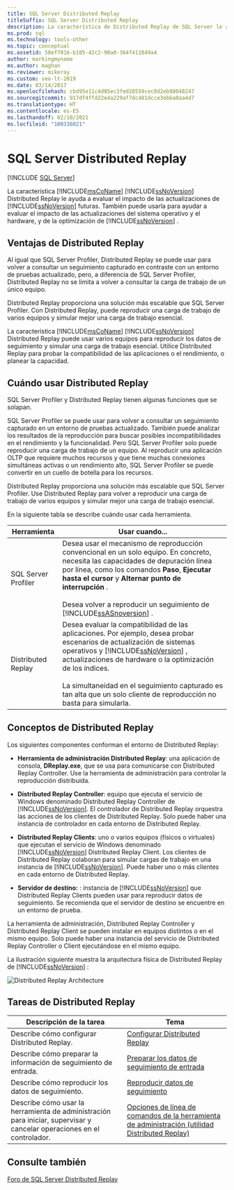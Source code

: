 ```yaml
---
title: SQL Server Distributed Replay
titleSuffix: SQL Server Distributed Replay
description: La característica de Distributed Replay de SQL Server le ayuda a evaluar el impacto de las actualizaciones futuras de SQL Server, el hardware y el sistema operativo, así como el ajuste de SQL Server.
ms.prod: sql
ms.technology: tools-other
ms.topic: conceptual
ms.assetid: 58ef7016-b105-42c2-90a0-364f411849a4
author: markingmyname
ms.author: maghan
ms.reviewer: mikeray
ms.custom: seo-lt-2019
ms.date: 03/14/2017
ms.openlocfilehash: cbd95e11c4d85ec3fed28559cec0d2eb98048247
ms.sourcegitcommit: 917df4ffd22e4a229af7dc481dcce3ebba0aa4d7
ms.translationtype: HT
ms.contentlocale: es-ES
ms.lasthandoff: 02/10/2021
ms.locfileid: "100336021"
---
```

# <a name="sql-server-distributed-replay"></a>SQL Server Distributed Replay

 [!INCLUDE [SQL Server](../../includes/applies-to-version/sqlserver.md)]

La característica [!INCLUDE[msCoName](../../includes/msconame-md.md)] [!INCLUDE[ssNoVersion](../../includes/ssnoversion-md.md)] Distributed Replay le ayuda a evaluar el impacto de las actualizaciones de [!INCLUDE[ssNoVersion](../../includes/ssnoversion-md.md)] futuras. También puede usarla para ayudar a evaluar el impacto de las actualizaciones del sistema operativo y el hardware, y de la optimización de [!INCLUDE[ssNoVersion](../../includes/ssnoversion-md.md)] .

## <a name="benefits-of-distributed-replay"></a>Ventajas de Distributed Replay

Al igual que SQL Server Profiler, Distributed Replay se puede usar para volver a consultar un seguimiento capturado en contraste con un entorno de pruebas actualizado, pero, a diferencia de SQL Server Profiler, Distributed Replay no se limita a volver a consultar la carga de trabajo de un único equipo.

Distributed Replay proporciona una solución más escalable que SQL Server Profiler. Con Distributed Replay, puede reproducir una carga de trabajo de varios equipos y simular mejor una carga de trabajo esencial.

La característica [!INCLUDE[msCoName](../../includes/msconame-md.md)] [!INCLUDE[ssNoVersion](../../includes/ssnoversion-md.md)] Distributed Replay puede usar varios equipos para reproducir los datos de seguimiento y simular una carga de trabajo esencial. Utilice Distributed Replay para probar la compatibilidad de las aplicaciones o el rendimiento, o planear la capacidad.

## <a name="when-to-use-distributed-replay"></a>Cuándo usar Distributed Replay

SQL Server Profiler y Distributed Replay tienen algunas funciones que se solapan.

SQL Server Profiler se puede usar para volver a consultar un seguimiento capturado en un entorno de pruebas actualizado. También puede analizar los resultados de la reproducción para buscar posibles incompatibilidades en el rendimiento y la funcionalidad. Pero SQL Server Profiler solo puede reproducir una carga de trabajo de un equipo. Al reproducir una aplicación OLTP que requiere muchos recursos y que tiene muchas conexiones simultáneas activas o un rendimiento alto, SQL Server Profiler se puede convertir en un cuello de botella para los recursos.

Distributed Replay proporciona una solución más escalable que SQL Server Profiler. Use Distributed Replay para volver a reproducir una carga de trabajo de varios equipos y simular mejor una carga de trabajo esencial.

En la siguiente tabla se describe cuándo usar cada herramienta.

|Herramienta|Usar cuando...|
|----------|---------------|
| SQL Server Profiler | Desea usar el mecanismo de reproducción convencional en un solo equipo. En concreto, necesita las capacidades de depuración línea por línea, como los comandos **Paso**, **Ejecutar hasta el cursor** y **Alternar punto de interrupción** .<br /><br /> Desea volver a reproducir un seguimiento de [!INCLUDE[ssASnoversion](../../includes/ssasnoversion-md.md)] . |
| Distributed Replay |Desea evaluar la compatibilidad de las aplicaciones. Por ejemplo, desea probar escenarios de actualización de sistemas operativos y [!INCLUDE[ssNoVersion](../../includes/ssnoversion-md.md)] , actualizaciones de hardware o la optimización de los índices.<br /><br /> La simultaneidad en el seguimiento capturado es tan alta que un solo cliente de reproducción no basta para simularla.|  

## <a name="distributed-replay-concepts"></a>Conceptos de Distributed Replay

Los siguientes componentes conforman el entorno de Distributed Replay:  

- **Herramienta de administración Distributed Replay**: una aplicación de consola, **DReplay.exe**, que se usa para comunicarse con Distributed Replay Controller. Use la herramienta de administración para controlar la reproducción distribuida.  

- **Distributed Replay Controller**: equipo que ejecuta el servicio de Windows denominado Distributed Replay Controller de [!INCLUDE[ssNoVersion](../../includes/ssnoversion-md.md)]. El controlador de Distributed Replay orquestra las acciones de los clientes de Distributed Replay. Solo puede haber una instancia de controlador en cada entorno de Distributed Replay.  

- **Distributed Replay Clients**: uno o varios equipos (físicos o virtuales) que ejecutan el servicio de Windows denominado [!INCLUDE[ssNoVersion](../../includes/ssnoversion-md.md)] Distributed Replay Client. Los clientes de Distributed Replay colaboran para simular cargas de trabajo en una instancia de [!INCLUDE[ssNoVersion](../../includes/ssnoversion-md.md)]. Puede haber uno o más clientes en cada entorno de Distributed Replay.  

- **Servidor de destino:** : instancia de [!INCLUDE[ssNoVersion](../../includes/ssnoversion-md.md)] que Distributed Replay Clients pueden usar para reproducir datos de seguimiento. Se recomienda que el servidor de destino se encuentre en un entorno de prueba.

La herramienta de administración, Distributed Replay Controller y Distributed Replay Client se pueden instalar en equipos distintos o en el mismo equipo. Solo puede haber una instancia del servicio de Distributed Replay Controller o Client ejecutándose en el mismo equipo.

La ilustración siguiente muestra la arquitectura física de Distributed Replay de [!INCLUDE[ssNoVersion](../../includes/ssnoversion-md.md)] :  

![Distributed Replay Architecture](../../tools/distributed-replay/media/distributedreplayarch.gif "Distributed Replay Architecture")  

## <a name="distributed-replay-tasks"></a>Tareas de Distributed Replay

|Descripción de la tarea|Tema|  
|----------------------|-----------|  
| Describe cómo configurar Distributed Replay. | [Configurar Distributed Replay](../../tools/distributed-replay/configure-distributed-replay.md) |
| Describe cómo preparar la información de seguimiento de entrada. | [Preparar los datos de seguimiento de entrada](../../tools/distributed-replay/prepare-the-input-trace-data.md) |
| Describe cómo reproducir los datos de seguimiento. |[Reproducir datos de seguimiento](../../tools/distributed-replay/replay-trace-data.md) | | Describe cómo revisar los resultados de los datos de seguimiento de Distributed Replay. |[Revisar los resultados de la reproducción](../../tools/distributed-replay/review-the-replay-results.md)|
| Describe cómo usar la herramienta de administración para iniciar, supervisar y cancelar operaciones en el controlador. | [Opciones de línea de comandos de la herramienta de administración &#40;utilidad Distributed Replay&#41;](../../tools/distributed-replay/administration-tool-command-line-options-distributed-replay-utility.md) |

## <a name="see-also"></a>Consulte también

[Foro de SQL Server Distributed Replay](https://social.technet.microsoft.com/Forums/sl/sqldru/)